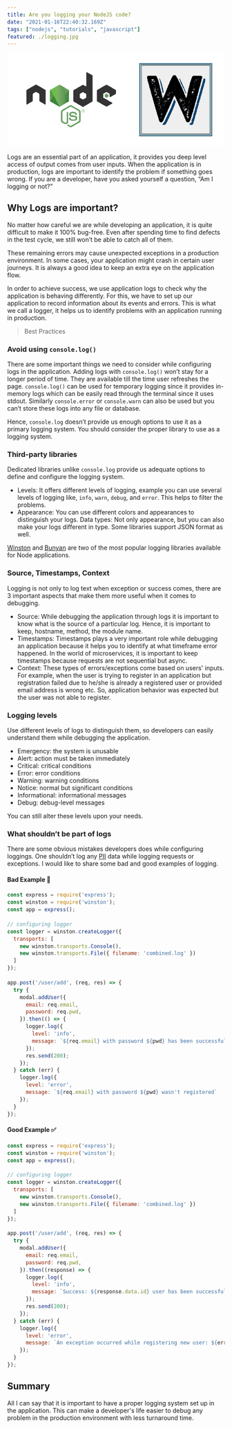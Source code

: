 ```yaml
---
title: Are you logging your NodeJS code?
date: "2021-01-16T22:40:32.169Z"
tags: ["nodejs", "tutorials", "javascript"]
featured: ./logging.jpg
---
```


![Logger](./logging.jpg)

Logs are an essential part of an application, it provides you deep level access of output comes from user inputs. When the application is in production, logs are important to identify the problem if something goes wrong. If you are a developer, have you asked yourself a question, “Am I logging or not?”

## Why Logs are important?
No matter how careful we are while developing an application, it is quite difficult to make it 100% bug-free. Even after spending time to find defects in the test cycle, we still won’t be able to catch all of them.

These remaining errors may cause unexpected exceptions in a production environment. In some cases, your application might crash in certain user journeys. It is always a good idea to keep an extra eye on the application flow.

In order to achieve success, we use application logs to check why the application is behaving differently. For this, we have to set up our application to record information about its events and errors. This is what we call a logger, it helps us to identify problems with an application running in production.

> Best Practices

### Avoid using `console.log()`

There are some important things we need to consider while configuring logs in the application. Adding logs with `console.log()` won’t stay for a longer period of time. They are available till the time user refreshes the page. `console.log()` can be used for temporary logging since it provides in-memory logs which can be easily read through the terminal since it uses stdout. Similarly `console.error` or `console.warn` can also be used but you can’t store these logs into any file or database.

Hence, `console.log` doesn’t provide us enough options to use it as a primary logging system. You should consider the proper library to use as a logging system.


### Third-party libraries

Dedicated libraries unlike `console.log` provide us adequate options to define and configure the logging system.

- Levels: It offers different levels of logging, example you can use several levels of logging like, `info`, `warn`, `debug`, and `error`. This helps to filter the problems.
- Appearance: You can use different colors and appearances to distinguish your logs.
Data types: Not only appearance, but you can also make your logs different in type. Some libraries support JSON format as well.


 [Winston](https://www.npmjs.com/package/winston) and [Bunyan](https://www.npmjs.com/package/bunyan) are two of the most popular logging libraries available for Node applications.

### Source, Timestamps, Context

Logging is not only to log text when exception or success comes, there are 3 important aspects that make them more useful when it comes to debugging.

- Source: While debugging the application through logs it is important to know what is the source of a particular log. Hence, it is important to keep, hostname, method, the module name.
- Timestamps: Timestamps plays a very important role while debugging an application because it helps you to identify at what timeframe error happened. In the world of microservices, it is important to keep timestamps because requests are not sequential but async.
- Context: These types of errors/exceptions come based on users' inputs. For example, when the user is trying to register in an application but registration failed due to he/she is already a registered user or provided email address is wrong etc. So, application behavior was expected but the user was not able to register.

### Logging levels

Use different levels of logs to distinguish them, so developers can easily understand them while debugging the application.

- Emergency: the system is unusable
- Alert: action must be taken immediately
- Critical: critical conditions
- Error: error conditions
- Warning: warning conditions
- Notice: normal but significant conditions
- Informational: informational messages
- Debug: debug-level messages

You can still alter these levels upon your needs.

### What shouldn’t be part of logs

There are some obvious mistakes developers does while configuring loggings. One shouldn’t log any  [PII](https://en.wikipedia.org/wiki/Personal_data) data while logging requests or exceptions. I would like to share some bad and good examples of logging.

#### Bad Example 🚫
```js
const express = require('express');
const winston = require('winston');
const app = express();

// configuring logger
const logger = winston.createLogger({
  transports: [
    new winston.transports.Console(),
    new winston.transports.File({ filename: 'combined.log' })
  ]
});

app.post('/user/add', (req, res) => {
  try {
    modal.addUser({
      email: req.email,
      password: req.pwd,
    }).then(() => {
      logger.log({
        level: 'info',
        message: `${req.email} with password ${pwd} has been successfully registered`
      });
      res.send(200);
    });
  } catch (err) {
    logger.log({
      level: 'error',
      message: `${req.email} with password ${pwd} wasn't registered`
    });
  }
});
``` 
#### Good Example ✅
```js
const express = require('express');
const winston = require('winston');
const app = express();

// configuring logger
const logger = winston.createLogger({
  transports: [
    new winston.transports.Console(),
    new winston.transports.File({ filename: 'combined.log' })
  ]
});

app.post('/user/add', (req, res) => {
  try {
    modal.addUser({
      email: req.email,
      password: req.pwd,
    }).then((response) => {
      logger.log({
        level: 'info',
        message: `Success: ${response.data.id} user has been successfully registered`
      });
      res.send(200);
    });
  } catch (err) {
    logger.log({
      level: 'error',
      message: `An exception occurred while registering new user: ${err}`
    });
  }
});
```
## Summary

All I can say that it is important to have a proper logging system set up in the application. This can make a developer's life easier to debug any problem in the production environment with less turnaround time.